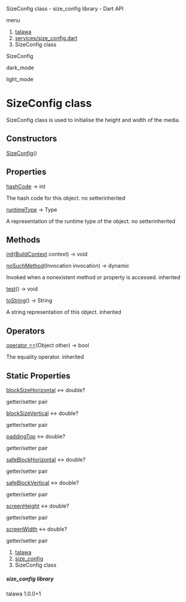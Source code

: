 




SizeConfig class - size\_config library - Dart API







menu

1. [talawa](../index.html)
2. [services/size\_config.dart](../services_size_config/services_size_config-library.html)
3. SizeConfig class

SizeConfig


dark\_mode

light\_mode




# SizeConfig class


SizeConfig class is used to initialise the height and width of the media.


## Constructors

[SizeConfig](../services_size_config/SizeConfig/SizeConfig.html)()




## Properties

[hashCode](../services_size_config/SizeConfig/hashCode.html)
→ int

The hash code for this object.
no setterinherited

[runtimeType](../services_size_config/SizeConfig/runtimeType.html)
→ Type

A representation of the runtime type of the object.
no setterinherited



## Methods

[init](../services_size_config/SizeConfig/init.html)([BuildContext](https://api.flutter.dev/flutter/widgets/BuildContext-class.html) context)
→ void



[noSuchMethod](../services_size_config/SizeConfig/noSuchMethod.html)(Invocation invocation)
→ dynamic


Invoked when a nonexistent method or property is accessed.
inherited

[test](../services_size_config/SizeConfig/test.html)()
→ void



[toString](../services_size_config/SizeConfig/toString.html)()
→ String


A string representation of this object.
inherited



## Operators

[operator ==](../services_size_config/SizeConfig/operator_equals.html)(Object other)
→ bool


The equality operator.
inherited



## Static Properties

[blockSizeHorizontal](../services_size_config/SizeConfig/blockSizeHorizontal.html)
↔ double?

getter/setter pair

[blockSizeVertical](../services_size_config/SizeConfig/blockSizeVertical.html)
↔ double?

getter/setter pair

[paddingTop](../services_size_config/SizeConfig/paddingTop.html)
↔ double?

getter/setter pair

[safeBlockHorizontal](../services_size_config/SizeConfig/safeBlockHorizontal.html)
↔ double?

getter/setter pair

[safeBlockVertical](../services_size_config/SizeConfig/safeBlockVertical.html)
↔ double?

getter/setter pair

[screenHeight](../services_size_config/SizeConfig/screenHeight.html)
↔ double?

getter/setter pair

[screenWidth](../services_size_config/SizeConfig/screenWidth.html)
↔ double?

getter/setter pair



 


1. [talawa](../index.html)
2. [size\_config](../services_size_config/services_size_config-library.html)
3. SizeConfig class

##### size\_config library





talawa
1.0.0+1






